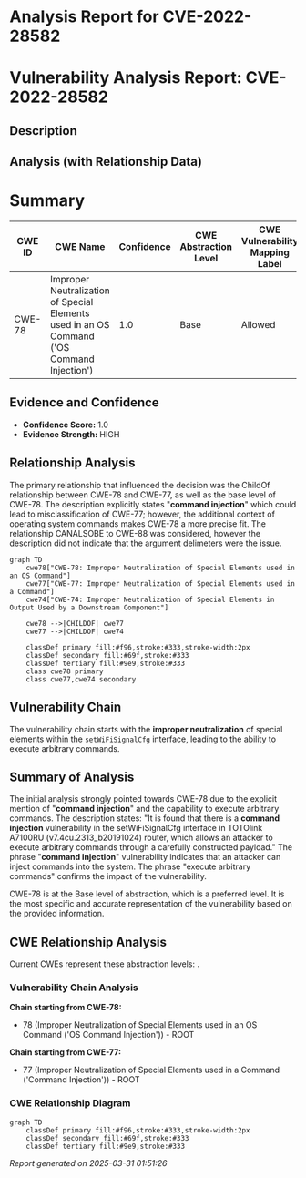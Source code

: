 # Analysis Report for CVE-2022-28582

# Vulnerability Analysis Report: CVE-2022-28582

## Description



## Analysis (with Relationship Data)

# Summary
| CWE ID | CWE Name | Confidence | CWE Abstraction Level | CWE Vulnerability Mapping Label | CWE-Vulnerability Mapping Notes |
|---|---|---|---|---|---|
| CWE-78 | Improper Neutralization of Special Elements used in an OS Command ('OS Command Injection') | 1.0 | Base | Allowed | Primary CWE |

## Evidence and Confidence

*   **Confidence Score:** 1.0
*   **Evidence Strength:** HIGH

## Relationship Analysis
The primary relationship that influenced the decision was the ChildOf relationship between CWE-78 and CWE-77, as well as the base level of CWE-78. The description explicitly states "**command injection**" which could lead to misclassification of CWE-77; however, the additional context of operating system commands makes CWE-78 a more precise fit. The relationship CANALSOBE to CWE-88 was considered, however the description did not indicate that the argument delimeters were the issue.

```mermaid
graph TD
    cwe78["CWE-78: Improper Neutralization of Special Elements used in an OS Command"]
    cwe77["CWE-77: Improper Neutralization of Special Elements used in a Command"]
    cwe74["CWE-74: Improper Neutralization of Special Elements in Output Used by a Downstream Component"]

    cwe78 -->|CHILDOF| cwe77
    cwe77 -->|CHILDOF| cwe74
    
    classDef primary fill:#f96,stroke:#333,stroke-width:2px
    classDef secondary fill:#69f,stroke:#333
    classDef tertiary fill:#9e9,stroke:#333
    class cwe78 primary
    class cwe77,cwe74 secondary
```

## Vulnerability Chain
The vulnerability chain starts with the **improper neutralization** of special elements within the `setWiFiSignalCfg` interface, leading to the ability to execute arbitrary commands.

## Summary of Analysis
The initial analysis strongly pointed towards CWE-78 due to the explicit mention of "**command injection**" and the capability to execute arbitrary commands. The description states: "It is found that there is a **command injection** vulnerability in the setWiFiSignalCfg interface in TOTOlink A7100RU (v7.4cu.2313_b20191024) router, which allows an attacker to execute arbitrary commands through a carefully constructed payload." The phrase "**command injection**" vulnerability indicates that an attacker can inject commands into the system. The phrase "execute arbitrary commands" confirms the impact of the vulnerability.

CWE-78 is at the Base level of abstraction, which is a preferred level. It is the most specific and accurate representation of the vulnerability based on the provided information.


## CWE Relationship Analysis

Current CWEs represent these abstraction levels: .


### Vulnerability Chain Analysis

**Chain starting from CWE-78:**
- 78 (Improper Neutralization of Special Elements used in an OS Command ('OS Command Injection')) - ROOT


**Chain starting from CWE-77:**
- 77 (Improper Neutralization of Special Elements used in a Command ('Command Injection')) - ROOT



### CWE Relationship Diagram

```mermaid
graph TD
    classDef primary fill:#f96,stroke:#333,stroke-width:2px
    classDef secondary fill:#69f,stroke:#333
    classDef tertiary fill:#9e9,stroke:#333
```



*Report generated on 2025-03-31 01:51:26*
